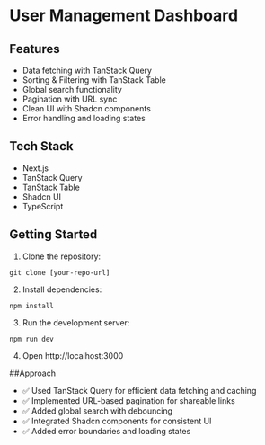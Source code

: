 # User Management Dashboard



## Features

- Data fetching with TanStack Query
- Sorting & Filtering with TanStack Table
- Global search functionality
- Pagination with URL sync
- Clean UI with Shadcn components
- Error handling and loading states

## Tech Stack

- Next.js
- TanStack Query
- TanStack Table
- Shadcn UI
- TypeScript

## Getting Started

1. Clone the repository:
```
git clone [your-repo-url]

```
2. Install dependencies:
```
npm install
```

3. Run the development server:
   
```
npm run dev
```

4. Open http://localhost:3000

##Approach

- ✅ Used TanStack Query for efficient data fetching and caching
- ✅ Implemented URL-based pagination for shareable links
- ✅ Added global search with debouncing
- ✅ Integrated Shadcn components for consistent UI
- ✅ Added error boundaries and loading states
